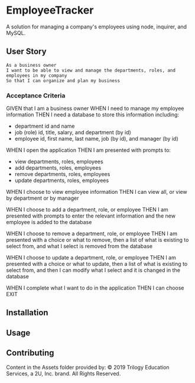 # EmployeeTracker

A solution for managing a company's employees using node, inquirer, and MySQL.

## User Story

```
As a business owner
I want to be able to view and manage the departments, roles, and employees in my company
So that I can organize and plan my business
```

### Acceptance Criteria

GIVEN that I am a business owner
WHEN I need to manage my employee information
THEN I need a database to store this information including:

- department id and name
- job (role) id, title, salary, and department (by id)
- employee id, first name, last name, job (by id), and manager (by id)

WHEN I open the application
THEN I am presented with prompts to:

- view departments, roles, employees
- add departments, roles, employees
- remove departments, roles, employees
- update departments, roles, employees

WHEN I choose to view employee information
THEN I can view all, or view by department or by manager

WHEN I choose to add a department, role, or employee
THEN I am presented with prompts to enter the relevant information and the new employee is added to the database

WHEN I choose to remove a department, role, or employee
THEN I am presented with a choice or what to remove, then a list of what is existing to select from, and what I select is removed from the database

WHEN I choose to update a department, role, or employee
THEN I am presented with a choice or what to update, then a list of what is existing to select from, and then I can modify what I select and it is changed in the database

WHEN I complete what I want to do in the application
THEN I can choose EXIT

## Installation

## Usage

## Contributing

Content in the Assets folder provided by:
© 2019 Trilogy Education Services, a 2U, Inc. brand. All Rights Reserved.
